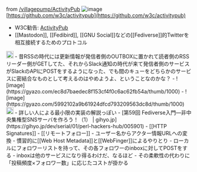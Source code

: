 
from [/villagepump/ActivityPub](https://scrapbox.io/villagepump/ActivityPub)
![image](https://gyazo.com/28b76540c1d91aa8dbb74aee0260a0c1/thumb/1000)
[https://github.com/w3c/activitypub](https://github.com/w3c/activitypub)
- W3C勧告: [ActivityPub](https://www.w3.org/TR/activitypub/)
- [[Mastodon]], [[Fedibird]], [[GNU Social]]などの[[Fediverse]]的Twitterを相互接続するためのプロトコル

<img src='https://scrapbox.io/api/pages/villagepump/nishio/icon' alt='/villagepump/nishio.icon' height="19.5"/>
- 昔RSSの時代には更新情報が発信者側のOUTBOXに置かれて読者側のRSSリーダー側がGETしてた、それからSlack通知の時代が来て発信者側のサービスがSlackのAPIにPOSTをするようになった、でも間のキューをどちらかのサービスに密結合なものとして考えるのはやめようよ、ということなのかな？
- ![image](https://gyazo.com/ec8d7baedec8f153cf4f0c6ac62fb54a/thumb/1000)
- ![image](https://gyazo.com/5992102a9b61924dfcd793209563dc8d/thumb/1000)


<img src='https://scrapbox.io/api/pages/villagepump/nishio/icon' alt='/villagepump/nishio.icon' height="19.5"/>
- 詳しい人による最小限の実装の解説っぽい
    - [第59回 Fediverse入門―非中央集権型SNSサーバを作ろう！（1） | gihyo.jp](https://gihyo.jp/dev/serial/01/perl-hackers-hub/005901)
    - [[HTTP Signatures]]
    - [[リモートフォロー]]
        - ユーザー名からアクター情報URLへの変換
        - 慣習的に[[Web Host Metadata]]と[[WebFinger]]によるやりとり
    - ローカルにフォロワーリストを持って、その各フォロワーのinboxに対してPOSTをする
        - inboxは他のサービスになり得るわけだ、なるほど
        - その柔軟性の代わりに「投稿頻度×フォロワー数」に応じたコストが掛かる
